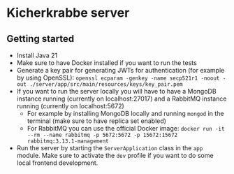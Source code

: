 # Kicherkrabbe server

## Getting started

- Install Java 21
- Make sure to have Docker installed if you want to run the tests
- Generate a key pair for generating JWTs for authentication (for example by using
  OpenSSL): `openssl ecparam -genkey -name secp521r1 -noout -out ./server/app/src/main/resources/keys/key_pair.pem`
- If you want to run the server locally you will have to have a MongoDB instance running (currently on localhost:27017) and a RabbitMQ instance running (currently on localhost:5672)
  - For example by installing MongoDB locally and running `mongod` in the terminal (make sure to have replica set enabled)
  - For RabbitMQ you can use the official Docker image: `docker run -it --rm --name rabbitmq -p 5672:5672 -p 15672:15672 rabbitmq:3.13.1-management`
- Run the server by starting the `ServerApplication` class in the `app` module. Make sure to activate the `dev` profile if you want to do some local frontend development.
